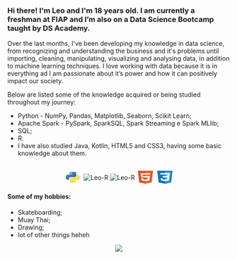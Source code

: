 ### Hi there! I'm Leo and I'm 18 years old. I am currently a freshman at FIAP and I’m also on a Data Science Bootcamp taught by DS Academy.

Over the last months, I've been developing my knowledge in data science, from recognizing and understanding the business and it's 
problems until importing, cleaning, manipulating, visualizing and analysing data, in addition to machine learning techniques. I love working with data because it is in everything ad I am passionate about it’s power and how it can positively impact our society.

Below are listed some of the knowledge acquired or being studied throughout my journey:

- Python - NumPy, Pandas, Matplotlib, Seaborn, Scikit Learn;
- Apache Spark - PySpark, SparkSQL, Spark Streaming e Spark MLlib;
- SQL;
- R.
- I have also studied Java, Kotlin, HTML5 and CSS3, having some basic knowledge about them.
<div style="display: inline_block"><br>
  <div align = "center">
  <img align="center" alt="Leo-Python" height="30" width="40" src="https://raw.githubusercontent.com/devicons/devicon/master/icons/python/python-original.svg">
  <img align="center" alt="Leo-R" height="30" width="40" src="https://cdn.jsdelivr.net/gh/devicons/devicon/icons/r/r-original.svg" />
  <img align="center" alt="Leo-R" height="30" width="40" src="https://cdn.jsdelivr.net/gh/devicons/devicon/icons/java/java-original.svg" />
  <img align="center" alt="Leo-HTML" height="30" width="40" src="https://raw.githubusercontent.com/devicons/devicon/master/icons/html5/html5-original.svg">
  <img align="center" alt="Leo-CSS" height="30" width="40" src="https://raw.githubusercontent.com/devicons/devicon/master/icons/css3/css3-original.svg">
</div>

#### Some of my hobbies:
- Skateboarding;
- Muay Thai;
- Drawing;
- lot of other things heheh





<div align="center">
  <a href="https://github.com/leoEvangelista03">
  <img height="180em" src="https://github-readme-stats.vercel.app/api?username=leoEvangelista03&show_icons=true&theme=dark&include_all_commits=true&count_private=true"/>
</div>

